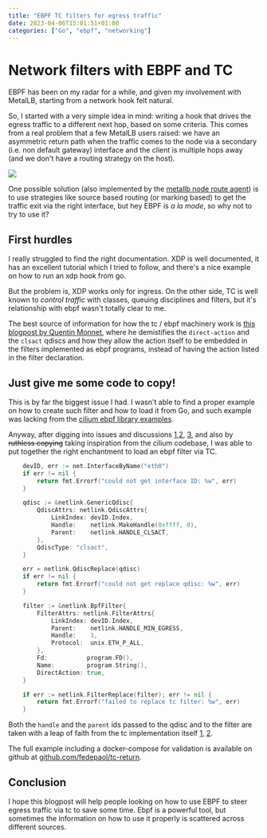 ```yaml
---
title: "EBPF TC filters for egress traffic"
date: 2023-04-06T15:01:51+01:00
categories: ["Go", "ebpf", "networking"]
---
```


# Network filters with EBPF and TC

EBPF has been on my radar for a while, and given my involvement with MetalLB, starting from a network hook felt natural.

So, I started with a very simple idea in mind: writing a hook that drives the egress traffic to a different next hop, based on some criteria. This comes from a real problem
that a few MetalLB users raised: we have an asymmetric return path when the traffic comes to the node via a secondary (i.e. non default gateway) interface and the client is
multiple hops away (and we don't have a routing strategy on the host).

![](/images/tcegress/scheme.png)


One possible solution (also implemented by the [metallb node route agent](https://github.com/travisghansen/metallb-node-route-agent)) is to use strategies like source based routing (or marking based) to get the traffic exit via the right interface, but hey
EBPF is _a la mode_, so why not to try to use it?

## First hurdles

I really struggled to find the right documentation. XDP is well documented, it has an excellent tutorial which I tried to follow, and there's a nice example on how to
run an xdp hook from go.

But the problem is, XDP works only for ingress. 
On the other side, TC is well known to _control traffic_ with classes, queuing disciplines and filters, but it's relationship with ebpf wasn't totally clear to me.

The best source of information for how the tc / ebpf machinery work is [this blogpost by Quentin Monnet](https://qmonnet.github.io/whirl-offload/2020/04/11/tc-bpf-direct-action/), where he demistifies the `direct-action` and the `clsact` qdiscs and how they allow the action itself to be embedded in the filters
implemented as ebpf programs, instead of having the action listed in the filter declaration.

## Just give me some code to copy!

This is by far the biggest issue I had. I wasn't able to find a proper example on how to create such filter and how to load it from Go, and such example was
lacking from the [cilium ebpf library examples](https://github.com/cilium/ebpf/tree/master/examples).

Anyway, after digging into issues and discussions [1](https://github.com/cilium/ebpf/issues/768),[2](https://github.com/cilium/ebpf/discussions/769), [3](https://github.com/florianl/tc-skeleton/discussions/2), and also by ~~ruthless copying~~ taking inspiration from the cilium codebase, I was able to put together the right enchantment
to load an ebpf filter via TC.


```go
	devID, err := net.InterfaceByName("eth0")
	if err != nil {
		return fmt.Errorf("could not get interface ID: %w", err)
	}

	qdisc := &netlink.GenericQdisc{
		QdiscAttrs: netlink.QdiscAttrs{
			LinkIndex: devID.Index,
			Handle:    netlink.MakeHandle(0xffff, 0),
			Parent:    netlink.HANDLE_CLSACT,
		},
		QdiscType: "clsact",
	}

	err = netlink.QdiscReplace(qdisc)
	if err != nil {
		return fmt.Errorf("could not get replace qdisc: %w", err)
	}

	filter := &netlink.BpfFilter{
		FilterAttrs: netlink.FilterAttrs{
			LinkIndex: devID.Index,
			Parent:    netlink.HANDLE_MIN_EGRESS,
			Handle:    1,
			Protocol:  unix.ETH_P_ALL,
		},
		Fd:           program.FD(),
		Name:         program.String(),
		DirectAction: true,
	}

	if err := netlink.FilterReplace(filter); err != nil {
		return fmt.Errorf("failed to replace tc filter: %w", err)
	}
```

Both the `handle` and the `parent` ids passed to the qdisc and to the filter are taken with a leap of faith from the tc implementation itself [1](https://github.com/shemminger/iproute2/blob/main/tc/tc_qdisc.c#L92), [2](https://github.com/shemminger/iproute2/blob/main/tc/tc_filter.c#L118).


The full example including a docker-compose for validation is available on github at [github.com/fedepaol/tc-return](https://github.com/fedepaol/tc-return).

## Conclusion

I hope this blogpost will help people looking on how to use EBPF to steer egress traffic via tc to save some time. Ebpf is a powerful tool, but sometimes the information
on how to use it properly is scattered across different sources.

